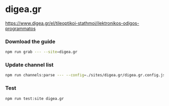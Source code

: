 # digea.gr

https://www.digea.gr/el/tileoptikoi-stathmoi/ilektronikos-odigos-programmatos

### Download the guide

```sh
npm run grab --- --site=digea.gr
```

### Update channel list

```sh
npm run channels:parse --- --config=./sites/digea.gr/digea.gr.config.js --output=./sites/digea.gr/digea.gr.channels.xml
```

### Test

```sh
npm run test:site digea.gr
```
